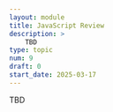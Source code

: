 ```yaml
---
layout: module
title: JavaScript Review
description: > 
    TBD
type: topic
num: 9
draft: 0
start_date: 2025-03-17
---
```


TBD
